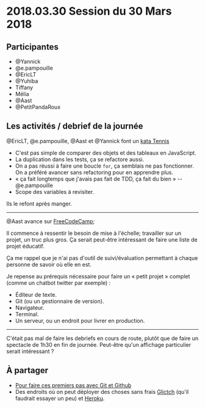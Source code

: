 # 2018.03.30 Session du 30 Mars 2018

## Participantes

- @Yannick 
- @e.pampouille 
- @EricLT 
- @Yuhiba 
- Tiffany
- Mélia
- @Aast 
- @PetitPandaRoux 

## Les activités / debrief de la journée

@EricLT, @e.pampouille, @Aast et @Yannick font un [kata Tennis](http://codingdojo.org/kata/Tennis/)

- C'est pas simple de comparer des objets et des tableaux en JavaScript.
- La duplication dans les tests, ça se refactore aussi.
- On a pas réussi à faire une boucle `for`, ça semblais ne pas fonctionner. On a préféré avancer sans refactoring pour en apprendre plus.
- « ça fait longtemps que j'avais pas fait de TDD, ça fait du bien » -- @e.pampouille 
- Scope des variables à revisiter.

Ils le refont après manger.


---

@Aast avance sur [FreeCodeCamp](https://www.freecodecamp.org/);

Il commence à ressentir le besoin de mise à l'échelle; travailler sur un
projet, un truc plus gros. Ça serait peut-être intéressant de faire une liste
de projet éducatif.

Ça me rappel que je n'ai pas d'outil de suivi/évaluation permettant à chaque personne de savoir où elle en est.

Je repense au prérequis nécessaire pour faire un « petit projet » complet (comme un chatbot twitter par exemple)
: 
- Éditeur de texte.
- Git (ou un gestionnaire de version).
- Navigateur.
- Terminal.
- Un serveur, ou un endroit pour livrer en production.


---

C'était pas mal de faire les debriefs en cours de route, plutôt que de faire un spectacle de 1h30 en fin de journée. Peut-être qu'un affichage particulier serait intéressant ?

## À partager

- [Pour faire ces premiers pas avec Git et Github](https://try.github.io/)
- Des endroits où on peut déployer des choses sans frais [Glictch](https://glitch.com/) (qu'il faudrait essayer un peu) et [Heroku](https://www.heroku.com/).

